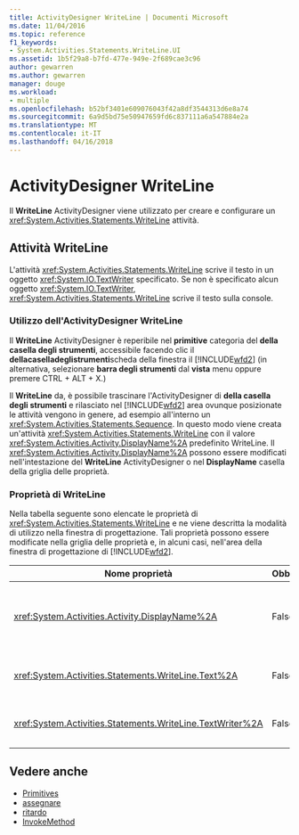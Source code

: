 ```yaml
---
title: ActivityDesigner WriteLine | Documenti Microsoft
ms.date: 11/04/2016
ms.topic: reference
f1_keywords:
- System.Activities.Statements.WriteLine.UI
ms.assetid: 1b5f29a8-b7fd-477e-949e-2f689cae3c96
author: gewarren
ms.author: gewarren
manager: douge
ms.workload:
- multiple
ms.openlocfilehash: b52bf3401e609076043f42a8df3544313d6e8a74
ms.sourcegitcommit: 6a9d5bd75e50947659fd6c837111a6a547884e2a
ms.translationtype: MT
ms.contentlocale: it-IT
ms.lasthandoff: 04/16/2018
---
```

# <a name="writeline-activity-designer"></a>ActivityDesigner WriteLine
Il **WriteLine** ActivityDesigner viene utilizzato per creare e configurare un <xref:System.Activities.Statements.WriteLine> attività.

## <a name="the-writeline-activity"></a>Attività WriteLine
 L'attività <xref:System.Activities.Statements.WriteLine> scrive il testo in un oggetto <xref:System.IO.TextWriter> specificato. Se non è specificato alcun oggetto <xref:System.IO.TextWriter>, <xref:System.Activities.Statements.WriteLine> scrive il testo sulla console.

### <a name="using-the-writeline-activity-designer"></a>Utilizzo dell'ActivityDesigner WriteLine
 Il **WriteLine** ActivityDesigner è reperibile nel **primitive** categoria del **della casella degli strumenti**, accessibile facendo clic il **dellacaselladeglistrumenti**scheda della finestra il [!INCLUDE[wfd2](../workflow-designer/includes/wfd2_md.md)] (in alternativa, selezionare **barra degli strumenti** dal **vista** menu oppure premere CTRL + ALT + X.)

 Il **WriteLine** da, è possibile trascinare l'ActivityDesigner di **della casella degli strumenti** e rilasciato nel [!INCLUDE[wfd2](../workflow-designer/includes/wfd2_md.md)] area ovunque posizionate le attività vengono in genere, ad esempio all'interno un <xref:System.Activities.Statements.Sequence>. In questo modo viene creata un'attività <xref:System.Activities.Statements.WriteLine> con il valore <xref:System.Activities.Activity.DisplayName%2A> predefinito WriteLine. Il <xref:System.Activities.Activity.DisplayName%2A> possono essere modificati nell'intestazione del **WriteLine** ActivityDesigner o nel **DisplayName** casella della griglia delle proprietà.

### <a name="the-writeline-properties"></a>Proprietà di WriteLine
 Nella tabella seguente sono elencate le proprietà di <xref:System.Activities.Statements.WriteLine> e ne viene descritta la modalità di utilizzo nella finestra di progettazione. Tali proprietà possono essere modificate nella griglia delle proprietà e, in alcuni casi, nell'area della finestra di progettazione di [!INCLUDE[wfd2](../workflow-designer/includes/wfd2_md.md)].

|Nome proprietà|Obbligatorio|Utilizzo|
|-------------------|--------------|-----------|
|<xref:System.Activities.Activity.DisplayName%2A>|False|Nome descrittivo dell'attività <xref:System.Activities.Statements.WriteLine>. Il valore predefinito è WriteLine. Sebbene non sia obbligatorio specificare il valore di <xref:System.Activities.Activity.DisplayName%2A>, è consigliabile farlo.|
|<xref:System.Activities.Statements.WriteLine.Text%2A>|False|Testo da scrivere. Per impostare la proprietà, digitare un'espressione Visual Basic nel **testo** casella il **WriteLine** attività della finestra di progettazione o nella griglia delle proprietà.|
|<xref:System.Activities.Statements.WriteLine.TextWriter%2A>|False|Oggetto <xref:System.IO.TextWriter> nel quale <xref:System.Activities.Statements.WriteLine> scrive <xref:System.Activities.Statements.WriteLine.Text%2A>. Il valore predefinito corrisponde alla console.|

## <a name="see-also"></a>Vedere anche

- [Primitives](../workflow-designer/primitives-activity-designers.md)
- [assegnare](../workflow-designer/assign-activity-designer.md)
- [ritardo](../workflow-designer/delay-activity-designer.md)
- [InvokeMethod](../workflow-designer/invokemethod-activity-designer.md)